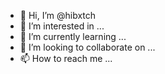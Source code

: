 - 👋 Hi, I’m @hibxtch
- 👀 I’m interested in ...
- 🌱 I’m currently learning ...
- 💞️ I’m looking to collaborate on ...
- 📫 How to reach me ...

<!---
hibxtch/hibxtch is a ✨ special ✨ repository because its `README.md` (this file) appears on your GitHub profile.
You can click the Preview link to take a look at your changes.
--->
